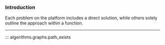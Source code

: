 ### Introduction

Each problem on the platform includes a direct solution, while others solely outline the approach within a function.


---

::: algorithms.graphs.path_exists